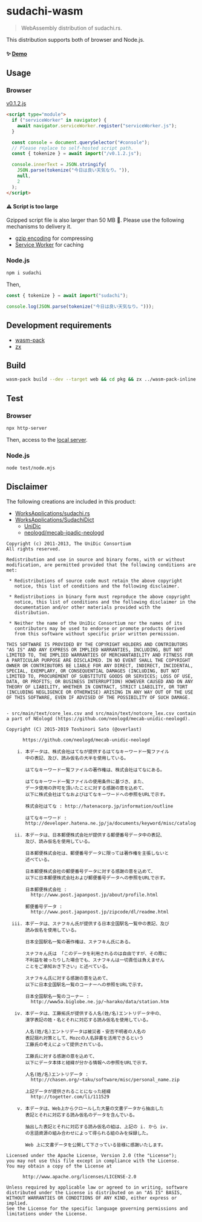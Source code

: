 # sudachi-wasm

> WebAssembly distribution of sudachi.rs.

This distribution supports both of browser and Node.js.

#### ✨ [Demo](https://sudachi-wasm.s3.amazonaws.com/index.html)

## Usage

### Browser

[v0.1.2.js](https://sudachi-wasm.s3.amazonaws.com/v0.1.2.js)

```html
<script type="module">
  if ("serviceWorker" in navigator) {
    await navigator.serviceWorker.register("serviceWorker.js");
  }

  const console = document.querySelector("#console");
  // Please replace to self-hosted script path.
  const { tokenize } = await import("/v0.1.2.js");

  console.innerText = JSON.stringify(
    JSON.parse(tokenize("今日は良い天気なり。")),
    null,
    2
  );
</script>
```

#### ⚠ Script is too large

Gzipped script file is also larger than 50 MB 🐘.
Please use the following mechanisms to delivery it.

- [gzip encoding](https://developer.mozilla.org/en-US/docs/Web/HTTP/Headers/Content-Encoding) for compressing
- [Service Worker](https://developer.mozilla.org/en-US/docs/Web/API/Service_Worker_API/Using_Service_Workers) for caching

### Node.js

```bash
npm i sudachi
```

Then,

```js
const { tokenize } = await import("sudachi");

console.log(JSON.parse(tokenize("今日は良い天気なり。")));
```

## Development requirements

- [wasm-pack](https://github.com/rustwasm/wasm-pack)
- [zx](https://github.com/google/zx)

## Build

```bash
wasm-pack build --dev --target web && cd pkg && zx ../wasm-pack-inline.mjs && cd ..
```

## Test

### Browser

```bash
npx http-server
```

Then, access to the [local server](http://127.0.0.1:8080/test/browser.html).

### Node.js

```bash
node test/node.mjs
```

## Disclaimer

The following creations are included in this product:

- [WorksApplications/sudachi.rs](https://github.com/WorksApplications/sudachi.rs/blob/develop/LICENSE)
- [WorksApplications/SudachiDict](https://github.com/WorksApplications/SudachiDict#licenses)
  - [UniDic](https://unidic.ninjal.ac.jp/)
  - [neologd/mecab-ipadic-neologd](https://github.com/neologd/mecab-ipadic-neologd)

```text
Copyright (c) 2011-2013, The UniDic Consortium
All rights reserved.

Redistribution and use in source and binary forms, with or without
modification, are permitted provided that the following conditions are
met:

 * Redistributions of source code must retain the above copyright
   notice, this list of conditions and the following disclaimer.

 * Redistributions in binary form must reproduce the above copyright
   notice, this list of conditions and the following disclaimer in the
   documentation and/or other materials provided with the
   distribution.

 * Neither the name of the UniDic Consortium nor the names of its
   contributors may be used to endorse or promote products derived
   from this software without specific prior written permission.

THIS SOFTWARE IS PROVIDED BY THE COPYRIGHT HOLDERS AND CONTRIBUTORS
"AS IS" AND ANY EXPRESS OR IMPLIED WARRANTIES, INCLUDING, BUT NOT
LIMITED TO, THE IMPLIED WARRANTIES OF MERCHANTABILITY AND FITNESS FOR
A PARTICULAR PURPOSE ARE DISCLAIMED. IN NO EVENT SHALL THE COPYRIGHT
OWNER OR CONTRIBUTORS BE LIABLE FOR ANY DIRECT, INDIRECT, INCIDENTAL,
SPECIAL, EXEMPLARY, OR CONSEQUENTIAL DAMAGES (INCLUDING, BUT NOT
LIMITED TO, PROCUREMENT OF SUBSTITUTE GOODS OR SERVICES; LOSS OF USE,
DATA, OR PROFITS; OR BUSINESS INTERRUPTION) HOWEVER CAUSED AND ON ANY
THEORY OF LIABILITY, WHETHER IN CONTRACT, STRICT LIABILITY, OR TORT
(INCLUDING NEGLIGENCE OR OTHERWISE) ARISING IN ANY WAY OUT OF THE USE
OF THIS SOFTWARE, EVEN IF ADVISED OF THE POSSIBILITY OF SUCH DAMAGE.


- src/main/text/core_lex.csv and src/main/text/notcore_lex.csv contain
a part of NEologd (https://github.com/neologd/mecab-unidic-neologd).

Copyright (C) 2015-2019 Toshinori Sato (@overlast)

      https://github.com/neologd/mecab-unidic-neologd

    i. 本データは、株式会社はてなが提供するはてなキーワード一覧ファイル
       中の表記、及び、読み仮名の大半を使用している。

       はてなキーワード一覧ファイルの著作権は、株式会社はてなにある。

       はてなキーワード一覧ファイルの使用条件に基づき、また、
       データ使用の許可を頂いたことに対する感謝の意を込めて、
       以下に株式会社はてなおよびはてなキーワードへの参照をURLで示す。

       株式会社はてな : http://hatenacorp.jp/information/outline

       はてなキーワード :
       http://developer.hatena.ne.jp/ja/documents/keyword/misc/catalog

   ii. 本データは、日本郵便株式会社が提供する郵便番号データ中の表記、
       及び、読み仮名を使用している。

       日本郵便株式会社は、郵便番号データに限っては著作権を主張しないと
       述べている。

       日本郵便株式会社の郵便番号データに対する感謝の意を込めて、
       以下に日本郵便株式会社および郵便番号データへの参照をURLで示す。

       日本郵便株式会社 :
         http://www.post.japanpost.jp/about/profile.html

       郵便番号データ :
         http://www.post.japanpost.jp/zipcode/dl/readme.html

  iii. 本データは、スナフキん氏が提供する日本全国駅名一覧中の表記、及び
       読み仮名を使用している。

       日本全国駅名一覧の著作権は、スナフキん氏にある。

       スナフキん氏は 「このデータを利用されるのは自由ですが、その際に
       不利益を被ったりした場合でも、スナフキんは一切責任は負えません
       ことをご承知おき下さい」と述べている。

       スナフキん氏に対する感謝の意を込めて、
       以下に日本全国駅名一覧のコーナーへの参照をURLで示す。

       日本全国駅名一覧のコーナー :
         http://www5a.biglobe.ne.jp/~harako/data/station.htm

   iv. 本データは、工藤拓氏が提供する人名(姓/名)エントリデータ中の、
       漢字表記の姓・名とそれに対応する読み仮名を使用している。

       人名(姓/名)エントリデータは被災者・安否不明者の人名の
       表記揺れ対策として、Mozcの人名辞書を活用できるという
       工藤氏の考えによって提供されている。

       工藤氏に対する感謝の意を込めて、
       以下にデータ本体と経緯が分かる情報への参照をURLで示す。

       人名(姓/名)エントリデータ :
         http://chasen.org/~taku/software/misc/personal_name.zip

       上記データが提供されることになった経緯
         http://togetter.com/li/111529

    v. 本データは、Web上からクロールした大量の文書データから抽出した
       表記とそれに対応する読み仮名のデータを含んでいる。

       抽出した表記とそれに対応する読み仮名の組は、上記の i. から iv.
       の言語資源の組み合わせによって得られる組のみを採録した。

       Web 上に文書データを公開して下さっている皆様に感謝いたします。

Licensed under the Apache License, Version 2.0 (the "License");
you may not use this file except in compliance with the License.
You may obtain a copy of the License at

      http://www.apache.org/licenses/LICENSE-2.0

Unless required by applicable law or agreed to in writing, software
distributed under the License is distributed on an "AS IS" BASIS,
WITHOUT WARRANTIES OR CONDITIONS OF ANY KIND, either express or implied.
See the License for the specific language governing permissions and
limitations under the License.

```
